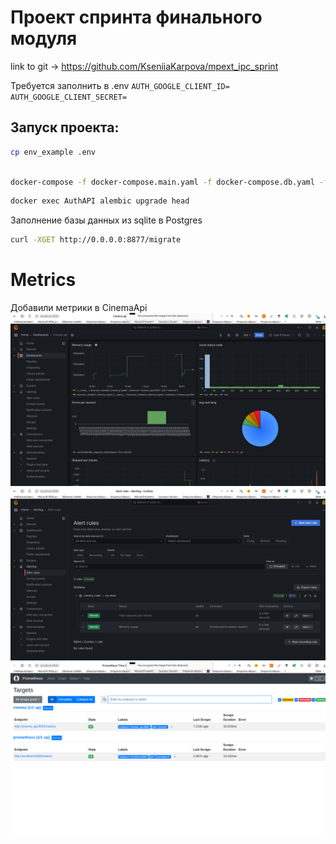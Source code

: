 # Проект спринта финального модуля

link to git -> https://github.com/KseniiaKarpova/mpext_ipc_sprint

Требуется заполнить в .env
`AUTH_GOOGLE_CLIENT_ID=`
`AUTH_GOOGLE_CLIENT_SECRET=`

## Запуск проекта:
```bash
cp env_example .env
```


```bash

docker-compose -f docker-compose.main.yaml -f docker-compose.db.yaml -f docker-compose.elk.yaml up --build
```


```bash
docker exec AuthAPI alembic upgrade head 
```
Заполнение базы данных из sqlite в Postgres

```bash
curl -XGET http://0.0.0.0:8877/migrate
```

# Metrics
Добавили метрики в CinemaApi
![img.png](img.png)
![img_1.png](img_1.png)
![img_2.png](img_2.png)
